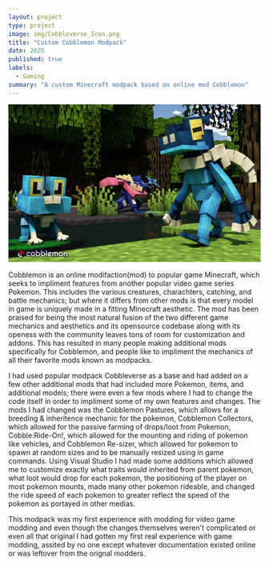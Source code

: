 ```yaml
---
layout: project
type: project
image: img/Cobbleverse_Icon.png
title: "Custom Cobblemon Modpack"
date: 2025
published: true
labels:
  - Gaming
summary: "A custom Minecraft modpack based on online mod Cobblemon"
---
```


<img class="img-fluid" src="../img/Cobblemon_Sample_Image.png">

Cobblemon is an online modifaction(mod) to popular game Minecraft, which seeks to impliment features from another popular video game series Pokemon. This includes the various creatures, charachters, catching, and battle mechanics; but where it differs from other mods is that every model in game is uniquely made in a fitting Minecraft aesthetic. The mod has been praised for being the most natural fusion of the two different game mechanics and aesthetics and its opensource codebase along with its openess with the community leaves tons of room for customization and addons. This has resulted in many people making additional mods specifically for Cobblemon, and people like to impliment the mechanics of all their favorite mods known as modpacks. 

I had used popular modpack Cobbleverse as a base and had added on a few other additional mods that had included more Pokemon, items, and additional models; there were even a few mods where I had to change the code itself in order to impliment some of my own features and changes. The mods I had changed was the Cobblemon Pastures, which allows for a breeding & inheritence mechanic for the pokemon, Cobblemon Collectors, which allowed for the passive farming of drops/loot from Pokemon, Cobble:Ride-On!, which allowed for the mounting and riding of pokemon like vehicles, and Cobblemon Re-sizer, which allowed for pokemon to spawn at random sizes and to be manually resized using in game commands. Using Visual Studio I had made some additions which allowed me to customize exactly what traits would inherited from parent pokemon, what loot would drop for each pokemon, the positioning of the player on most pokemon mounts, made many other pokemon rideable, and changed the ride speed of each pokemon to greater reflect the speed of the pokemon as portayed in other medias. 

This modpack was my first experience with modding for video game modding and even though the changes themselves weren't complicated or even all that original I had gotten my first real experience with game modding, assited by no one except whatever documentation existed online or was leftover from the orignal modders.
